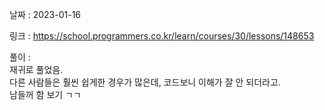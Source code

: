 날짜 : 2023-01-16  
  
링크 : https://school.programmers.co.kr/learn/courses/30/lessons/148653  
  
풀이 :  
재귀로 풀었음.  
다른 사람들은 훨씬 쉽게한 경우가 많은데, 코드보니 이해가 잘 안 되더라고.  
남들꺼 함 보기 ㄱㄱ
